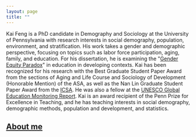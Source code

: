 ```yaml
---
layout: page
title: ""
---
```


Kai Feng is a PhD candidate in Demography and Sociology at the University of Pennsylvania with research interests in social demography, population, environment, and stratification. His work takes a gender and demographic perspective, focusing on topics such as labor force participation, aging, family, and education. For his dissertation, he is examining the "[Gender Equity Paradox](https://en.wikipedia.org/wiki/Gender-equality_paradox)" in education in developing contexts. Kai has been recognized for his research with the Best Graduate Student Paper Award from the sections of Aging and Life Course and Sociology of Development (Honorable Mention) of the ASA, as well as the Nan Lin Graduate Student Paper Award from the [ICSA](https://www.icsa-sociology.org/). He was also a fellow at the [UNESCO Global Education Monitoring Report](https://www.unesco.org/gem-report/en). Kai is an award recipient of the Penn Prize for Excellence in Teaching, and he has teaching interests in social demography, demographic methods, population and development, and statistics. 



## <span style="color: grey;">[About me](https://szkaifeng.github.io/aboutme/)</span>

